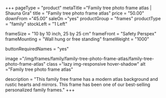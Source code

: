 +++
pageType = "product"
metaTitle ="Family tree photo frame atlas | Shauna Gra"
title = "Family tree photo frame atlas"
price = "50.00"
downFrom ="45.00"
saleOn ="yes"
productGroup = "frames"
productType = "family"
stockLeft = "1 Left" 
 
frameSize = "10 by 10 inch, 25 by 25 cm" 
frameFront = "Safety Perspex" 
frameMounting = "Wall hung or free standing" 
frameWeight = "1000" 
 
buttonRequiredNames = "yes"
 
image ="/img/frames/family/family-tree-photo-frame-atlas/family-tree-photo-frame-atlas"
class ="lazy img-responsive hover-shadow"
alt ="Family tree photo frame atlas"
 
description = "This family free frame has a modern atlas background and rustic hearts and mirrors. This frame has been one of our best-selling personalized family frames."
+++
